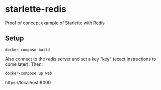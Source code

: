 # starlette-redis

Proof of concept example of Starlette with Redis

## Setup

```
docker-compose build
```

Also connect to the redis server and set a key "key" (exact instructions to come
later). Then:

```
docker-compose up web
```

https://localhost:8000

